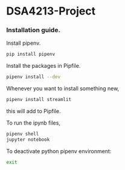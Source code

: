 # DSA4213-Project

### Installation guide.
Install pipenv.
```sh
pip install pipenv
```
Install the packages in Pipfile.
```sh
pipenv install --dev
```

Whenever you want to install something new, 
```sh
pipenv install streamlit
```
this will add to Pipfile.

To run the ipynb files, 
```sh
pipenv shell
jupyter notebook
```

To deactivate python pipenv environment:
```sh
exit
```